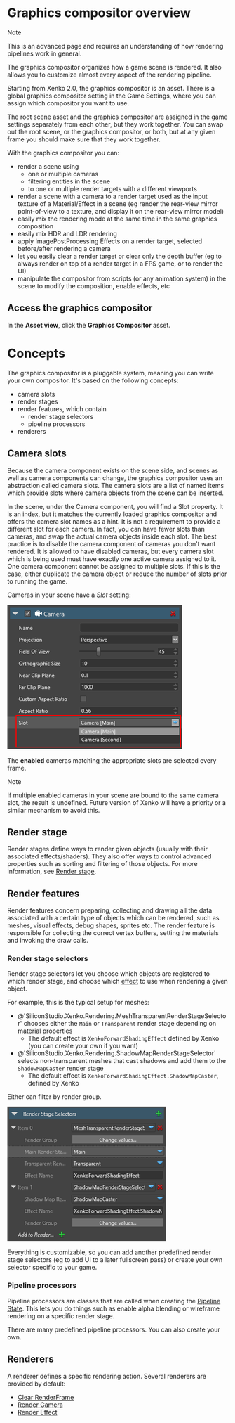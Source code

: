 # Graphics compositor overview

> [!Note]
> This is an advanced page and requires an understanding of how rendering pipelines work in general.

The graphics compositor organizes how a game scene is rendered. It also allows you to customize almost every aspect of the rendering pipeline.

Starting from Xenko 2.0, the graphics compositor is an asset. There is a global graphics compositor setting in the Game Settings, where you can assign which compositor you want to use.

The root scene asset and the graphics compositor are assigned in the game settings separately from each other, but they work together. You can swap out the root scene, or the graphics compositor, or both, but at any given frame you should make sure that they work together.

With the graphics compositor you can:

- render a scene using
  - one or multiple cameras
  - filtering entities in the scene
  - to one or multiple render targets with a different viewports
- render a scene with a camera to a render target used as the input texture of a Material/Effect in a scene (eg render the rear-view mirror point-of-view to a texture, and display it on the rear-view mirror model)
- easily mix the rendering mode at the same time in the same graphics composition
- easily mix HDR and LDR rendering
- apply ImagePostProcessing Effects on a render target, selected before/after rendering a camera
- let you easily clear a render target or clear only the depth buffer (eg to always render on top of a render target in a FPS game, or to render the UI)
- manipulate the compositor from scripts (or any animation system) in the scene to modify the composition, enable effects, etc

## Access the graphics compositor

In the **Asset view**, click the **Graphics Compositor** asset.

# Concepts

The graphics compositor is a pluggable system, meaning you can write your own compositor. It's based on the following concepts:

- camera slots
- render stages
- render features, which contain
  - render stage selectors
  - pipeline processors
- renderers

## Camera slots

Because the camera component exists on the scene side, and scenes as well as camera components can change, the graphics compositor uses an abstraction called camera slots. The camera slots are a list of named items which provide slots where camera objects from the scene can be inserted.

In the scene, under the Camera component, you will find a Slot property. It is an index, but it matches the currently loaded graphics compositor and offers the camera slot names as a hint. It is not a requirement to provide a different slot for each camera. In fact, you can have fewer slots than cameras, and swap the actual camera objects inside each slot. The best practice is to disable the camera component of cameras you don't want rendered. It is allowed to have disabled cameras, but every camera slot which is being used must have exactly one active camera assigned to it. One camera component cannot be assigned to multiple slots. If this is the case, either duplicate the camera object or reduce the number of slots prior to running the game.

Cameras in your scene have a *Slot* setting:

![media/graphics-compositor-overview-2.png](media/graphics-compositor-overview-2.png) 

The **enabled** cameras matching the appropriate slots are selected every frame.

> [!Note]
> If multiple enabled cameras in your scene are bound to the same camera slot, the result is undefined. Future version of Xenko will have a priority or a similar mechanism to avoid this.

## Render stage

Render stages define ways to render given objects (usually with their associated effects/shaders). They also offer ways to control advanced properties such as sorting and filtering of those objects. For more information, see [Render stage](../rendering-pipeline/render-stage.md).

## Render features

Render features concern preparing, collecting and drawing all the data associated with a certain type of objects which can be rendered, such as meshes, visual effects, debug shapes, sprites etc. The render feature is responsible for collecting the correct vertex buffers, setting the materials and invoking the draw calls.

### Render stage selectors

Render stage selectors let you choose which objects are registered to which render stage, and choose which [effect](../effects-and-shaders/effect-language.md) to use when rendering a given object.

For example, this is the typical setup for meshes:

- @'SiliconStudio.Xenko.Rendering.MeshTransparentRenderStageSelector' chooses either the `Main` or `Transparent` render stage depending on material properties
  - The default effect is `XenkoForwardShadingEffect` defined by Xenko (you can create your own if you want)
- @'SiliconStudio.Xenko.Rendering.ShadowMapRenderStageSelector' selects non-transparent meshes that cast shadows and add them to the `ShadowMapCaster` render stage
  - The default effect is `XenkoForwardShadingEffect.ShadowMapCaster`, defined by Xenko

Either can filter by render group.

![media/graphics-compositor-overview-3.png](media/graphics-compositor-overview-3.png)

Everything is customizable, so you can add another predefined render stage selectors (eg to add UI to a later fullscreen pass) or create your own selector specific to your game.

### Pipeline processors

Pipeline processors are classes that are called when creating the [Pipeline State](../low-level-api/pipeline-state.md). This lets you do things such as enable alpha blending or wireframe rendering on a specific render stage.

There are many predefined pipeline processors. You can also create your own.

## Renderers

A renderer defines a specific rendering action. Several renderers are provided by default:

- [Clear RenderFrame](scene-renderers/clear-renderframe.md)
- [Render Camera](scene-renderers/render-camera.md)
- [Render Effect](scene-renderers/render-effect.md)
